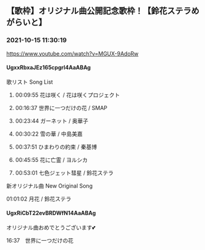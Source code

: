 ## 【歌枠】オリジナル曲公開記念歌枠！【鈴花ステラめがらいと】
### 2021-10-15 11:30:19
https://www.youtube.com/watch?v=MGUX-9AdoRw
#### UgxxRbxaJEz165cpgrl4AaABAg
歌リスト  Song List

01. 00:09:55  花は咲く / 花は咲くプロジェクト

02. 00:16:37  世界に一つだけの花 / SMAP

03. 00:23:44  ガーネット / 奥華子

04. 00:30:22  雪の華 / 中島美嘉

05. 00:37:51  ひまわりの約束 / 秦基博

06. 00:45:55  花に亡霊 / ヨルシカ

07. 00:53:01  七色ジェット彗星 / 鈴花ステラ



新オリジナル曲  New Original Song

01:01:02  月花 / 鈴花ステラ

#### UgxRiCbT22evBRDWfN14AaABAg
オリジナル曲おめでとうございます💕

16:37　世界に一つだけの花

